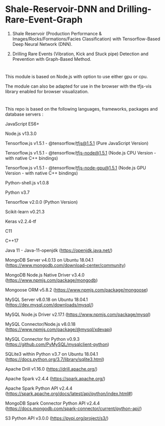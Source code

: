 # Shale-Reservoir-DNN and Drilling-Rare-Event-Graph

1) Shale Reservoir (Production Performance & Images/Rocks/Formations/Facies Classification) with Tensorflow-Based Deep Neural Network (DNN).

2) Drilling Rare Events (Vibration, Kick and Stuck pipe) Detection and Prevention with Graph-Based Method.

# 

This module is based on Node.js with option to use either gpu or cpu. 

The module can also be adapted for use in the browser with the tfjs-vis library enabled for browser visualization.

#

This repo is based on the following languages, frameworks, packages and database servers :

JavaScript ES6+

Node.js v13.3.0

Tensorflow.js v1.5.1 - @tensorflow/tfjs@1.5.1  (Pure JavaScript Version)

Tensorflow.js v1.5.1 - @tensorflow/tfjs-node@1.5.1  (Node.js CPU Version - with native C++ bindings)

Tensorflow.js v1.5.1 - @tensorflow/tfjs-node-gpu@1.5.1  (Node.js GPU Version - with native C++ bindings)

Python-shell.js v1.0.8

Python v3.7

Tensorflow v2.0.0 (Python Version)

Scikit-learn v0.21.3

Keras v2.2.4-tf

C11

C++17

Java 11 - Java-11-openjdk (https://openjdk.java.net/)

MongoDB Server v4.0.13 on Ubuntu 18.04.1 (https://www.mongodb.com/download-center/community)

MongoDB Node.js Native Driver v3.4.0 (https://www.npmjs.com/package/mongodb)

Mongoose ORM v5.8.2 (https://www.npmjs.com/package/mongoose)

MySQL Server v8.0.18 on Ubuntu 18.04.1 (https://dev.mysql.com/downloads/mysql/)

MySQL Node.js Driver v2.17.1 (https://www.npmjs.com/package/mysql)

MySQL Connector/Node.js v8.0.18 (https://www.npmjs.com/package/@mysql/xdevapi)

MySQL Connector for Python v0.9.3 (https://github.com/PyMySQL/mysqlclient-python)

SQLite3 within Python v3.7 on Ubuntu 18.04.1 (https://docs.python.org/3.7/library/sqlite3.html)

Apache Drill v1.16.0 (https://drill.apache.org/)

Apache Spark v2.4.4 (https://spark.apache.org/)

Apache Spark Python API v2.4.4 (https://spark.apache.org/docs/latest/api/python/index.html#)

MongoDB Spark Connector Python API v2.4.4 (https://docs.mongodb.com/spark-connector/current/python-api/)

S3 Python API v3.0.0 (https://pypi.org/project/s3/)
